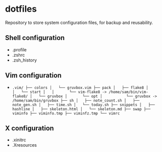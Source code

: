 # dotfiles

Repository to store system configuration files, for backup and
reusability.

## Shell configuration

* .profile
* .zshrc
* .zsh_history

## Vim configuration

* `.vim/
  ├── colors
  │   └── gruvbox.vim
  ├── pack
  │   ├── flake8
  │   │   └── start
  │   │       └── vim-flake8 -> /home/sam/bin/vim-flake8/
  │   └── gruvbox
  │       └── opt
  │           └── gruvbox -> /home/sam/bin/gruvbox
  ├── sh
  │   ├── note_count.sh
  │   ├── note_gen.sh
  │   ├── time.sh
  │   └── today.sh
  ├── snippets
  │   ├── hashline
  │   ├── skeleton.html
  │   └── skeleton.md
  ├── swap
  ├── viminfo
  ├── viminfo.tmp
  ├── viminfz.tmp
  └── vimrc`

## X configuration

* .xinitrc
* .Xresources
